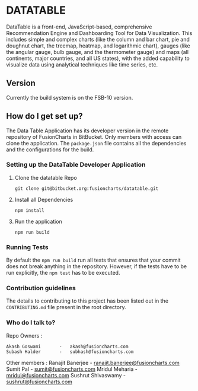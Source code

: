 # DATATABLE 

DataTable is a front-end, JavaScript-based, comprehensive Recommendation Engine and Dashboarding Tool for Data Visualization. This includes simple and complex charts (like the column and bar chart, pie and doughnut chart, the treemap, heatmap, and logarithmic chart), gauges (like the angular gauge, bulb gauge, and the thermometer gauge) and maps (all continents, major countries, and all US states), with the added capability to visualize data using analytical techniques like time series, etc.

## Version ##
Currently the build system is on the FSB-10 version.

## How do I get set up? ##

The Data Table Application has its developer version in the remote repository of FusionCharts in BitBucket. Only members with access can clone the application.
The `package.json` file contains all the dependencies and the configurations for the build.

### Setting up the DataTable Developer Application

1. Clone the datatable Repo

   `git clone git@bitbucket.org:fusioncharts/datatable.git`
   
2. Install all Dependencies

   `npm install`
   
3. Run the application

   `npm run build`
   
### Running Tests

By default the `npm run build` run all tests that ensures that your commit does not break anything in the repository. However, if the tests have to be run explicitly, the `npm test` has to be executed.

### Contribution guidelines ###

The details to contributing to this project has been listed out in the `CONTRIBUTING.md` file present in the root directory.

### Who do I talk to? ###

Repo Owners :

    Akash Goswami       -   akash@fusioncharts.com
    Subash Halder       -   subhash@fusioncharts.com

Other members :
    Ranajit Banerjee    -   ranajit.banerjee@fusioncharts.com
    Sumit Pal           -   sumit@fusioncharts.com
    Mridul Meharia      -   mridul@fusioncharts.com
    Sushrut Shivaswamy  -   sushrut@fusioncharts.com